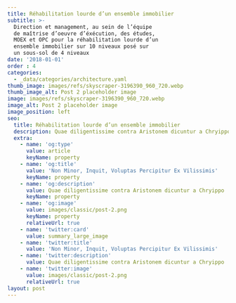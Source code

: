 ```yaml
---
title: Réhabilitation lourde d’un ensemble immobilier
subtitle: >-
  Direction et management, au sein de l’équipe
  de maîtrise d’oeuvre d’éxécution, des études,
  MOEX et OPC pour la réhabilitation lourde d’un
  ensemble immobilier sur 10 niveaux posé sur
  un sous-sol de 4 niveaux
date: '2018-01-01'
order : 4
categories:
  - _data/categories/architecture.yaml
thumb_image: images/refs/skyscraper-3196390_960_720.webp
thumb_image_alt: Post 2 placeholder image
image: images/refs/skyscraper-3196390_960_720.webp
image_alt: Post 2 placeholder image
image_position: left
seo:
  title: Réhabilitation lourde d’un ensemble immobilier
  description: Quae diligentissime contra Aristonem dicuntur a Chryippo
  extra:
    - name: 'og:type'
      value: article
      keyName: property
    - name: 'og:title'
      value: 'Non Minor, Inquit, Voluptas Percipitur Ex Vilissimis'
      keyName: property
    - name: 'og:description'
      value: Quae diligentissime contra Aristonem dicuntur a Chryippo
      keyName: property
    - name: 'og:image'
      value: images/classic/post-2.png
      keyName: property
      relativeUrl: true
    - name: 'twitter:card'
      value: summary_large_image
    - name: 'twitter:title'
      value: 'Non Minor, Inquit, Voluptas Percipitur Ex Vilissimis'
    - name: 'twitter:description'
      value: Quae diligentissime contra Aristonem dicuntur a Chryippo
    - name: 'twitter:image'
      value: images/classic/post-2.png
      relativeUrl: true
layout: post
---
```

